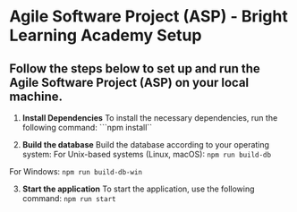 # Agile Software Project (ASP) - Bright Learning Academy Setup

## Follow the steps below to set up and run the Agile Software Project (ASP) on your local machine.

1. **Install Dependencies**
To install the necessary dependencies, run the following command:
```npm install``

2. **Build the database**
Build the database according to your operating system:
For Unix-based systems (Linux, macOS):
```npm run build-db```

For Windows:
```npm run build-db-win```

3. **Start the application**
To start the application, use the following command:
```npm run start```

